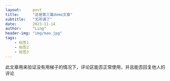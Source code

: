 ```yaml
---
layout:     post
title:      "这是第三篇demo文章"
subtitle:   "无所谓了"
date:       2023-11-14
author:     "Ling"
header-img: "img/mao.jpg"
tags:
    - 标签1
    - 标签2
    - 标签3
---
```


此文章用来验证没有用梯子的情况下，评论区能否正常使用，并且能否回复他人的评论
